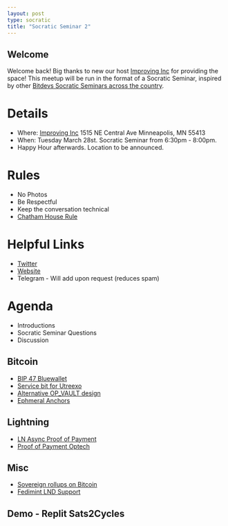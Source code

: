 ```yaml
---
layout: post
type: socratic
title: "Socratic Seminar 2"
---
```


## Welcome

Welcome back! Big thanks to new our host [Improving Inc](https://improving.com/) for providing the space!
This meetup will be run in the format of a Socratic Seminar, inspired by other [Bitdevs Socratic Seminars across the country](https://bitdevs.org/cities).

# Details
 - Where: [Improving Inc](https://www.google.com/maps/place/1515+NE+Central+Ave,+Minneapolis,+MN+55413/@45.0037797,-93.2469316,17z/data=!4m6!3m5!1s0x52b32d965c06ad57:0x277e62e6c3015129!8m2!3d45.0039428!4d-93.2456978!16s%2Fg%2F11bw3z3dw6) 1515 NE Central Ave Minneapolis, MN 55413
 - When: Tuesday March 28st. Socratic Seminar from 6:30pm - 8:00pm. 
 - Happy Hour afterwards. Location to be announced. 

# Rules
 - No Photos
 - Be Respectful
 - Keep the conversation technical
 - [Chatham House Rule](https://www.facilitator.school/blog/chatham-house-rule)

# Helpful Links
 - [Twitter](https://twitter.com/BitcoinersMPLS)
 - [Website](https://bitdevsmpls.github.io)
 - Telegram - Will add upon request (reduces spam)

# Agenda
 - Introductions
 - Socratic Seminar Questions
 - Discussion

## Bitcoin
 - [BIP 47 Bluewallet](https://github.com/BlueWallet/BlueWallet/pull/5373#pullrequestreview-1344560968)
 - [Service bit for Utreexo](https://eprint.iacr.org/2019/611.pdf)
 - [Alternative OP_VAULT design](https://lists.linuxfoundation.org/pipermail/bitcoin-dev/2023-March/021510.html)
 - [Ephmeral Anchors](https://github.com/instagibbs/bips/blob/ephemeral_anchor/bip-ephemeralanchors.mediawiki)

## Lightning
- [LN Async Proof of Payment](https://lists.linuxfoundation.org/pipermail/lightning-dev/2023-January/003831.html)
- [Proof of Payment Optech](https://bitcoinops.org/en/newsletters/2023/02/01/#ln-async-proof-of-payment)

## Misc
 - [Sovereign rollups on Bitcoin](https://rollkit.dev/blog/sovereign-rollups-on-bitcoin/)
 - [Fedimint LND Support](https://github.com/fedimint/fedimint/pull/1907)

## Demo - Replit Sats2Cycles
